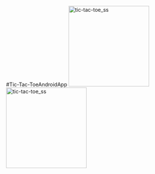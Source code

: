 
#Tic-Tac-ToeAndroidApp 
<img width="220" alt="tic-tac-toe_ss" alignment="center" src="https://user-images.githubusercontent.com/89325376/214550150-48594307-ca6b-4bd3-884d-e2101e313cc2.png">
<img width="220" alt="tic-tac-toe_ss" alignment="center" src="https://user-images.githubusercontent.com/89325376/214553033-660e0430-7292-4b31-a470-1ce64445d09a.png">
